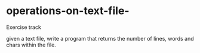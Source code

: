 # operations-on-text-file-
Exercise track 

given a text file, write a program that returns the number of lines, words and chars within the file. 
